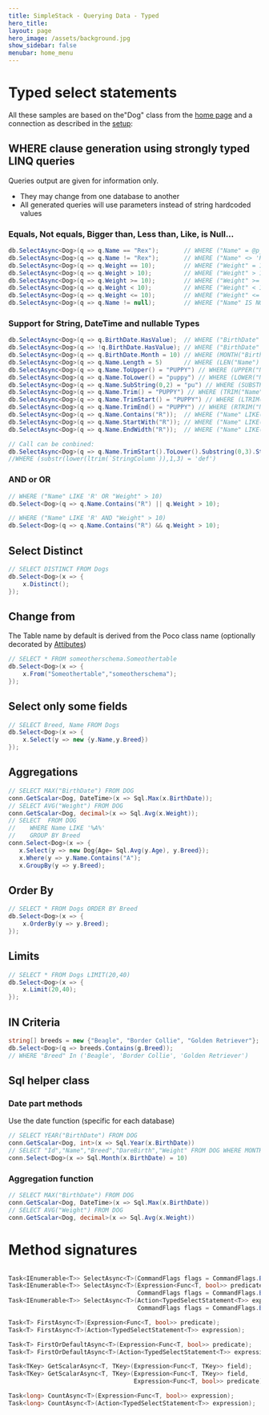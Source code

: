 ```yaml
---
title: SimpleStack - Querying Data - Typed
hero_title:
layout: page
hero_image: /assets/background.jpg
show_sidebar: false
menubar: home_menu
---
```

# Typed select statements
All these samples are based on the"Dog" class from the [home page](/) and a connection as described in the [setup](/setup/sqlserver):

## WHERE clause generation using strongly typed LINQ queries

<div class="notification is-info">
<span class="icon">
  <i class="fas fa-info-circle"></i>
</span>
Queries output are given for information only. 
<ul>
<li>They may change from one database to another</li>
<li>All generated queries will use parameters instead of string hardcoded values</li>
</ul>
</div>

### Equals, Not equals, Bigger than, Less than, Like, is Null...

```csharp
db.SelectAsync<Dog>(q => q.Name == "Rex");       // WHERE ("Name" = @p_1)
db.SelectAsync<Dog>(q => q.Name != "Rex");       // WHERE ("Name" <> 'Rex')
db.SelectAsync<Dog>(q => q.Weight == 10);        // WHERE ("Weight" = 10)
db.SelectAsync<Dog>(q => q.Weight > 10);         // WHERE ("Weight" > 10)
db.SelectAsync<Dog>(q => q.Weight >= 10);        // WHERE ("Weight" >= 10)
db.SelectAsync<Dog>(q => q.Weight < 10);         // WHERE ("Weight" < 10)
db.SelectAsync<Dog>(q => q.Weight <= 10);        // WHERE ("Weight" <= 10)
db.SelectAsync<Dog>(q => q.Name != null);        // WHERE ("Name" IS NOT NULL)
```

### Support for String, DateTime and nullable Types
```csharp
db.SelectAsync<Dog>(q => q.BirthDate.HasValue);  // WHERE ("BirthDate" IS NOT NULL)
db.SelectAsync<Dog>(q => !q.BirthDate.HasValue); // WHERE ("BirthDate" IS NULL)
db.SelectAsync<Dog>(q => q.BirthDate.Month = 10) // WHERE (MONTH("BirthDate") = 10)
db.SelectAsync<Dog>(q => q.Name.Length = 5)      // WHERE (LEN("Name") = 5)
db.SelectAsync<Dog>(q => q.Name.ToUpper() = "PUPPY") // WHERE (UPPER("Name") = "PUPPY")
db.SelectAsync<Dog>(q => q.Name.ToLower() = "puppy") // WHERE (LOWER("Name") = "puppy")
db.SelectAsync<Dog>(q => q.Name.SubString(0,2) = "pu") // WHERE (SUBSTR("Name",1,2) = "pu")
db.SelectAsync<Dog>(q => q.Name.Trim() = "PUPPY") // WHERE (TRIM("Name") = "PUPPY")
db.SelectAsync<Dog>(q => q.Name.TrimStart() = "PUPPY") // WHERE (LTRIM("Name") = "PUPPY")
db.SelectAsync<Dog>(q => q.Name.TrimEnd() = "PUPPY") // WHERE (RTRIM("Name") = "PUPPY")
db.SelectAsync<Dog>(q => q.Name.Contains("R"));  // WHERE ("Name" LIKE("%R%"))
db.SelectAsync<Dog>(q => q.Name.StartWith("R")); // WHERE ("Name" LIKE("R%"))
db.SelectAsync<Dog>(q => q.Name.EndWidth("R"));  // WHERE ("Name" LIKE("%R"))

// Call can be conbined:
db.SelectAsync<Dog>(q => q.Name.TrimStart().ToLower().Substring(0,3).StartWith("def"));
//WHERE (substr(lower(ltrim(`StringColumn`)),1,3) = 'def')
```

### AND or OR

```csharp
// WHERE ("Name" LIKE 'R' OR "Weight" > 10)
db.Select<Dog>(q => q.Name.Contains("R") || q.Weight > 10); 

// WHERE ("Name" LIKE 'R' AND "Weight" > 10)
db.Select<Dog>(q => q.Name.Contains("R") && q.Weight > 10); 
```
## Select Distinct
```csharp
// SELECT DISTINCT FROM Dogs
db.Select<Dog>(x => {
    x.Distinct();
}); 
```
## Change from
The Table name by default is derived from the Poco class name (optionally decorated by [Attibutes](../attributes))
```csharp
// SELECT * FROM someotherschema.Someothertable
db.Select<Dog>(x => {
    x.From("Someothertable","someotherschema");
}); 
```
## Select only some fields
```csharp
// SELECT Breed, Name FROM Dogs
db.Select<Dog>(x => {
    x.Select(y => new {y.Name,y.Breed})
}); 
```
## Aggregations
```csharp
// SELECT MAX("BirthDate") FROM DOG
conn.GetScalar<Dog, DateTime>(x => Sql.Max(x.BirthDate));
// SELECT AVG("Weight") FROM DOG
conn.GetScalar<Dog, decimal>(x => Sql.Avg(x.Weight));
// SELECT  FROM DOG 
//    WHERE Name LIKE '%A%'
//    GROUP BY Breed
conn.Select<Dog>(x => {
   x.Select(y => new Dog{Age= Sql.Avg(y.Age), y.Breed}); 
   x.Where(y => y.Name.Contains("A");
   x.GroupBy(y => y.Breed);
```
## Order By
```csharp
// SELECT * FROM Dogs ORDER BY Breed
db.Select<Dog>(x => {
    x.OrderBy(y => y.Breed);
}); 
```
## Limits
```csharp
// SELECT * FROM Dogs LIMIT(20,40)
db.Select<Dog>(x => {
    x.Limit(20,40);
}); 
```
## IN Criteria

```csharp
string[] breeds = new {"Beagle", "Border Collie", "Golden Retriever"};
db.Select<Dog>(q => breeds.Contains(g.Breed));  
// WHERE "Breed" In ('Beagle', 'Border Collie', 'Golden Retriever')
```

## Sql helper class 

### Date part methods
Use the date function (specific for each database)
```csharp
// SELECT YEAR("BirthDate") FROM DOG
conn.GetScalar<Dog, int>(x => Sql.Year(x.BirthDate))
// SELECT "Id","Name","Breed","DareBirth","Weight" FROM DOG WHERE MONTH("BirthDate") = 10
conn.Select<Dog>(x => Sql.Month(x.BirthDate) = 10)
```

### Aggregation function

```csharp
// SELECT MAX("BirthDate") FROM DOG
conn.GetScalar<Dog, DateTime>(x => Sql.Max(x.BirthDate))
// SELECT AVG("Weight") FROM DOG
conn.GetScalar<Dog, decimal>(x => Sql.Avg(x.Weight))
```

# Method signatures
```csharp

Task<IEnumerable<T>> SelectAsync<T>(CommandFlags flags = CommandFlags.Buffered);
Task<IEnumerable<T>> SelectAsync<T>(Expression<Func<T, bool>> predicate, 
                                    CommandFlags flags = CommandFlags.Buffered);
Task<IEnumerable<T>> SelectAsync<T>(Action<TypedSelectStatement<T>> expression, 
                                    CommandFlags flags = CommandFlags.Buffered);

Task<T> FirstAsync<T>(Expression<Func<T, bool>> predicate);
Task<T> FirstAsync<T>(Action<TypedSelectStatement<T>> expression);

Task<T> FirstOrDefaultAsync<T>(Expression<Func<T, bool>> predicate);
Task<T> FirstOrDefaultAsync<T>(Action<TypedSelectStatement<T>> expression);

Task<TKey> GetScalarAsync<T, TKey>(Expression<Func<T, TKey>> field);
Task<TKey> GetScalarAsync<T, TKey>(Expression<Func<T, TKey>> field, 
                                   Expression<Func<T, bool>> predicate);

Task<long> CountAsync<T>(Expression<Func<T, bool>> expression);
Task<long> CountAsync<T>(Action<TypedSelectStatement<T>> expression);
```
